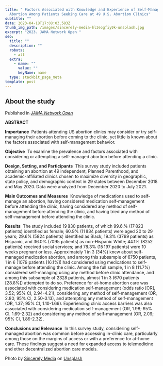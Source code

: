 ```yaml
---
title: " Factors Associated with Knowledge and Experience of Self-Managed
  Abortion Among Patients Seeking Care at 49 U.S. Abortion Clinics"
subtitle: ""
date: 2023-04-18T17:08:03.583Z
thumb_img_path: /images/sincerely-media-hl3eogfiy0k-unsplash.jpg
excerpt: "2023. JAMA Network Open "
seo:
  title: ""
  description: ""
  robots:
    - all
  extra:
    - name: ""
      value: ""
      keyName: name
  type: stackbit_page_meta
template: post
---
```

## About the study

Published in *[JAMA Network Open](https://jamanetwork.com/journals/jamanetworkopen/fullarticle/2803942)*

**A﻿BSTRACT**

**Importance**  Patients attending US abortion clinics may consider or try self-managing their abortion before coming to the clinic, yet little is known about the factors associated with self-management behavior.

**Objective**  To examine the prevalence and factors associated with considering or attempting a self-managed abortion before attending a clinic.

**Design, Setting, and Participants**  This survey study included patients obtaining an abortion at 49 independent, Planned Parenthood, and academic-affiliated clinics chosen to maximize diversity in geographic, state policy, and demographic context in 29 states between December 2018 and May 2020. Data were analyzed from December 2020 to July 2021.

**Main Outcomes and Measures**  Knowledge of medications used to self-manage an abortion, having considered medication self-management before attending the clinic, having considered any method of self-management before attending the clinic, and having tried any method of self-management before attending the clinic.

**Results**  The study included 19 830 patients, of which 99.6.% (17 823 patients) identified as female; 60.9% (11 834 patients) were aged 20 to 29 years; 29.6% (5824 patients) identified as Black, 19.3% (3799 patients) as Hispanic, and 36.0% (7095 patients) as non-Hispanic White; 44.1% (8252 patients) received social services; and 78.3% (15 197 patients) were 10 weeks pregnant or less. Approximately 1 in 3 (34%) knew about self-managed medication abortion, and among this subsample of 6750 patients, 1 in 6 (1079 patients \[16.1%]) had considered using medications to self-manage before attending the clinic. Among the full sample, 1 in 8 (11.7%) considered self-managing using any method before clinic attendance, and among this subsample of 2328 patients, almost 1 in 3 (670 patients \[28.8%]) attempted to do so. Preference for at-home abortion care was associated with considering medication self-management (odds ratio \[OR], 3.52; 95% CI, 2.94-4.21), considering any method of self-management (OR, 2.80; 95% CI, 2.50-3.13), and attempting any method of self-management (OR, 1.37; 95% CI, 1.10-1.69). Experiencing clinic access barriers was also associated with considering medication self-management (OR, 1.98; 95% CI, 1.69-2.32) and considering any method of self-management (OR, 2.09; 95% CI, 1.89-2.32).

**Conclusions and Relevance**  In this survey study, considering self-managed abortion was common before accessing in-clinic care, particularly among those on the margins of access or with a preference for at-home care. These findings suggest a need for expanded access to telemedicine and other decentralized abortion care models.

Photo by [Sincerely Media](https://unsplash.com/@sincerelymedia?utm_content=creditCopyText&utm_medium=referral&utm_source=unsplash) on [Unsplash](https://unsplash.com/photos/woman-using-macbook-pro-HL3EOgFiy0k?utm_content=creditCopyText&utm_medium=referral&utm_source=unsplash)